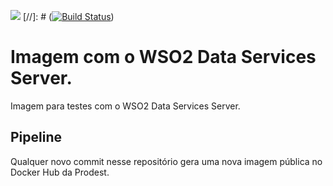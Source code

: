 [![](https://badge.imagelayers.io/prodest/wso2dss:latest.svg)](https://imagelayers.io/?images=prodest/wso2dss:latest 'Get your own badge on imagelayers.io')
[//]: # ([![Build Status](http://drone.vertigo.com.br/api/badges/wso2/wso2dss/status.svg)](http://drone.vertigo.com.br/wso2/wso2dss))

# Imagem com o WSO2 Data Services Server.

Imagem para testes com o WSO2 Data Services Server.

## Pipeline

Qualquer novo commit nesse repositório gera uma nova imagem pública no Docker Hub da Prodest.
